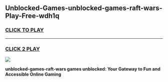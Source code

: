 
## Unblocked-Games-unblocked-games-raft-wars-Play-Free-wdh1q
<h3>
<a href="https://premium76.site?title=unblocked-games-raft-wars&ref=10A">CLICK TO PLAY</a></h3>
<hr>

<h3>
<a href="https://premium76.site?title=unblocked-games-raft-wars&ref=10A">CLICK 2 PLAY</a>
  
</h3>

<a href="https://premium76.site?title=unblocked-games-raft-wars&ref=10A"><img src="https://clearcache.store/games.png"></a>


**unblocked-games-raft-wars games unblocked: Your Gateway to Fun and Accessible Online Gaming**
